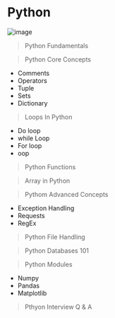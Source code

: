 # Python

![image](https://github.com/SharvinKumarArumugam/Python_Fundamentals/assets/93881528/593b27bf-2ba2-429c-9466-dfeb0a7d5769)

> Python Fundamentals

> Python Core Concepts
- Comments
- Operators
- Tuple
- Sets
- Dictionary
  
> Loops In Python
- Do loop
- while Loop
- For loop
- oop
  
> Python Functions

> Array in Python

> Pythom Advanced Concepts
- Exception Handling
- Requests
- RegEx
  
> Python File Handling

> Python Databases 101

> Python Modules
  - Numpy
  - Pandas
  - Matplotlib
    
> Pthyon Interview Q & A

  

